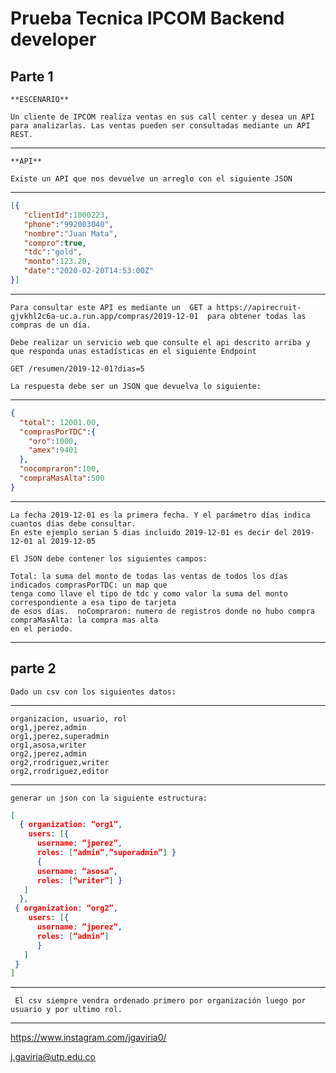 # Prueba Tecnica IPCOM Backend developer

## Parte 1

    **ESCENARIO**
    
    Un cliente de IPCOM realiza ventas en sus call center y desea un API para analizarlas. Las ventas pueden ser consultadas mediante un API REST. 
    
------------

    **API**
    
    Existe un API que nos devuelve un arreglo con el siguiente JSON

------------

 ```json
 [{
    "clientId":1000223,
    "phone":"992003040",
    "nombre":"Juan Mata",
    "compro":true,
    "tdc":"gold",
    "monto":123.20,
    "date":"2020-02-20T14:53:00Z"
}]

 ```
 
------------

    Para consultar este API es mediante un  GET a https://apirecruit-gjvkhl2c6a-uc.a.run.app/compras/2019-12-01  para obtener todas las compras de un día. 
 
    Debe realizar un servicio web que consulte el api descrito arriba y  que responda unas estadísticas en el siguiente Endpoint
 
    GET /resumen/2019-12-01?dias=5 
 
    La respuesta debe ser un JSON que devuelva lo siguiente: 
    
------------
    
```json
{
  "total": 12001.00, 
  "comprasPorTDC":{
    "oro":1000,
    "amex":9401
  },
  "nocompraron":100,
  "compraMasAlta":500
}
```
    
------------


    La fecha 2019-12-01 es la primera fecha. Y el parámetro días indica cuantos días debe consultar. 
    En este ejemplo serian 5 dias incluido 2019-12-01 es decir del 2019-12-01 al 2019-12-05
 
    El JSON debe contener los siguientes campos: 
 
    Total: la suma del monto de todas las ventas de todos los días indicados comprasPorTDC: un map que 
    tenga como llave el tipo de tdc y como valor la suma del monto correspondiente a esa tipo de tarjeta 
    de esos días.  noCompraron: numero de registros donde no hubo compra compraMasAlta: la compra mas alta 
    en el periodo. 
    
------------

## parte 2

    Dado un csv con los siguientes datos:
    
------------

```csv
organizacion, usuario, rol 
org1,jperez,admin 
org1,jperez,superadmin
org1,asosa,writer
org2,jperez,admin 
org2,rrodriguez,writer
org2,rrodriguez,editor
```
    
------------

    generar un json con la siguiente estructura:
 
 ```json 
 [
   { organization: “org1”, 
     users: [{
       username: “jperez”,
       roles: [“admin”,”superadmin”] }
       {
       username: “asosa”,
       roles: [“writer”] }
    ]
   }, 
  { organization: “org2”, 
     users: [{
       username: “jperez”,
       roles: [“admin”] 
       }
    ]
  }
]
 ```
 
------------
 
     El csv siempre vendra ordenado primero por organización luego por usuario y por ultimo rol.  
   
------------ 

<https://www.instagram.com/jgaviria0/>

<j.gaviria@utp.edu.co>    
    
   
